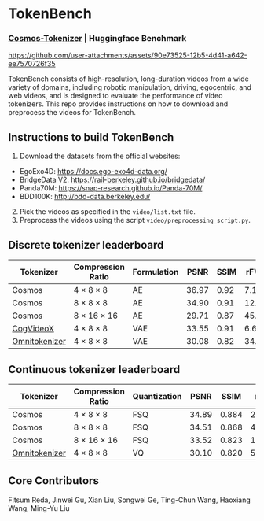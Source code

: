 <!-- # SPDX-FileCopyrightText: Copyright (c) 2024 NVIDIA CORPORATION & AFFILIATES. All rights reserved.
# SPDX-License-Identifier: Apache-2.0
#
# Licensed under the Apache License, Version 2.0 (the "License");
# you may not use this file except in compliance with the License.
# You may obtain a copy of the License at
#
# http://www.apache.org/licenses/LICENSE-2.0
#
# Unless required by applicable law or agreed to in writing, software
# distributed under the License is distributed on an "AS IS" BASIS,
# WITHOUT WARRANTIES OR CONDITIONS OF ANY KIND, either express or implied.
# See the License for the specific language governing permissions and
# limitations under the License. -->

# TokenBench

### [Cosmos-Tokenizer](https://github.com/NVIDIA/Cosmos-Tokenizer) | Huggingface Benchmark

https://github.com/user-attachments/assets/90e73525-12b5-4d41-a642-ee7570726f35


TokenBench consists of high-resolution, long-duration videos from a wide variety of domains, including robotic manipulation, driving, egocentric, and web videos, and is designed to evaluate the performance of video tokenizers. This repo provides instructions on how to download and preprocess the videos for TokenBench.


## Instructions to build TokenBench

1. Download the datasets from the official websites:
* EgoExo4D: https://docs.ego-exo4d-data.org/
* BridgeData V2: https://rail-berkeley.github.io/bridgedata/
* Panda70M: https://snap-research.github.io/Panda-70M/
* BDD100K: http://bdd-data.berkeley.edu/

2. Pick the videos as specified in the `video/list.txt` file.
3. Preprocess the videos using the script `video/preprocessing_script.py`.


## Discrete tokenizer leaderboard

| Tokenizer      | Compression Ratio | Formulation | PSNR  | SSIM | rFVD  |
| -------------- | ----------------- | ----------- | ----- | ---- | ----- |
| Cosmos         | 4 × 8 × 8         | AE          | 36.97 | 0.92 | 7.12  |
| Cosmos         | 8 × 8 × 8         | AE          | 34.90 | 0.91 | 12.08 |
| Cosmos         | 8 × 16 × 16       | AE          | 29.71 | 0.87 | 45.08 |
| [CogVideoX](https://huggingface.co/docs/diffusers/en/api/models/autoencoderkl_cogvideox)      | 4 × 8 × 8         | VAE         | 33.55 | 0.91 | 6.68  |
| [Omnitokenizer](https://github.com/FoundationVision/OmniTokenizer)  | 4 × 8 × 8         | VAE         | 30.08 | 0.82 | 34.79 |

## Continuous tokenizer leaderboard

| Tokenizer      | Compression Ratio | Quantization | PSNR  | SSIM | rFVD  |
| -------------- | ----------------- | ------------ | ----- | ---- | ----- |
| Cosmos         | 4 × 8 × 8         | FSQ          | 34.89 | 0.884 | 20.11 |
| Cosmos         | 8 × 8 × 8         | FSQ          | 34.51 | 0.868 | 44.76 |
| Cosmos         | 8 × 16 × 16       | FSQ          | 33.52 | 0.823 | 118.22 |
| [Omnitokenizer](https://github.com/FoundationVision/OmniTokenizer)  | 4 × 8 × 8         | VQ           | 30.10 | 0.820 | 52.88 |


## Core Contributors

Fitsum Reda, Jinwei Gu, Xian Liu, Songwei Ge, Ting-Chun Wang, Haoxiang Wang, Ming-Yu Liu
